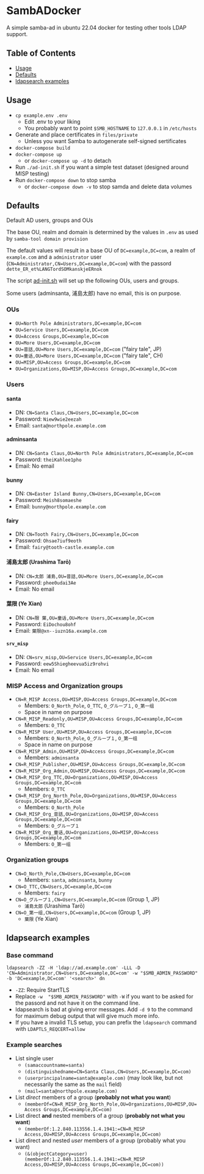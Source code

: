 # SambADocker

A simple samba-ad in ubuntu 22.04 docker for testing other tools LDAP support.

## Table of Contents
* [Usage](#usage)
* [Defaults](ad-content)
* [ldapsearch examples](#ldapsearch-examples)

## Usage <a name="usage"/>
* `cp example.env .env`
  * Edit .env to your liking
  * You probably want to point `$SMB_HOSTNAME` to `127.0.0.1` in `/etc/hosts`
* Generate and place certificates in `files/private`
  * Unless you want Samba to autogenerate self-signed sertificates
* `docker-compose build`
* `docker-compose up`
  * or `docker-compose up -d` to detach
* Run `./ad-init.sh` if you want a simple test dataset (designed around MISP testing)
* Run `docker-compose down` to stop samba
  * or `docker-compose down -v` to stop samda and delete data volumes


## Defaults

Default AD users, groups and OUs

The base OU, realm and domain is determined by the values in `.env` as used by `samba-tool domain provision`

The default values will result in a base OU of `DC=example,DC=com`, a realm of `example.com` and a `administrator` user (`CN=Administrator,CN=Users,DC=example,DC=com`) with the passord `dette_ER_et%LANGTordSOMkanskjeERnok`

The script [ad-init.sh](ad-init.sh) will set up the following OUs, users and groups.

Some users (adminsanta, 浦島太郎) have no email, this is on purpose.

### OUs
* `OU=North Pole Administrators,DC=example,DC=com`
* `OU=Service Users,DC=example,DC=com`
* `OU=Access Groups,DC=example,DC=com`
* `OU=More Users,DC=example,DC=com`
* `OU=昔話,OU=More Users,DC=example,DC=com` ("fairy tale", JP)
* `OU=童话,OU=More Users,DC=example,DC=com` ("fairy tale", CH)
* `OU=MISP,OU=Access Groups,DC=example,DC=com`
* `OU=Organizations,OU=MISP,OU=Access Groups,DC=example,DC=com`


### Users

#### santa
* DN: `CN=Santa Claus,CN=Users,DC=example,DC=com`
* Password: `Niew9wie2eezah`
* Email: `santa@northpole.example.com`

#### adminsanta
* DN: `CN=Santa Claus,OU=North Pole Administrators,DC=example,DC=com`
* Password: `theiKahlee1pho`
* Email: No email

#### bunny
* DN: `CN=Easter Island Bunny,CN=Users,DC=example,DC=com`
* Password: `Meish8somaeshe`
* Email: `bunny@northpole.example.com`

#### fairy
* DN: `CN=Tooth Fairy,CN=Users,DC=example,DC=com`
* Password: `Ohsae7iuf9eoth`
* Email: `fairy@tooth-castle.example.com`

#### 浦島太郎 (Urashima Tarō)
* DN: `CN=太郎 浦島,OU=昔話,OU=More Users,DC=example,DC=com`
* Password: `phee0udai3Ae`
* Email: No email

#### 葉限 (Ye Xian)
* DN: `CN=限 葉,OU=童话,OU=More Users,DC=example,DC=com`
* Password: `EiDochou8ohf`
* Email: `葉限@xn--iuzn16a.example.com`

#### `srv_misp`
* DN: `CN=srv_misp,OU=Service Users,DC=example,DC=com`
* Password: `eew5Shiegheevua5iz9rohvi`
* Email: No email

### MISP Access and Organization groups
* `CN=R_MISP Access,OU=MISP,OU=Access Groups,DC=example,DC=com`
  * Members: `O_North_Pole`, `O_TTC`, `O_グループ１`, `O_第一组`
  * Space in name on purpose
* `CN=R_MISP_Readonly,OU=MISP,OU=Access Groups,DC=example,DC=com`
  * Members: `O_TTC`
* `CN=R_MISP User,OU=MISP,OU=Access Groups,DC=example,DC=com`
  * Members: `O_North_Pole`, `O_グループ１`, `O_第一组`
  * Space in name on purpose
* `CN=R_MISP_Admin,OU=MISP,OU=Access Groups,DC=example,DC=com`
  * Members: `adminsanta`
* `CN=R_MISP_Publisher,OU=MISP,OU=Access Groups,DC=example,DC=com`
* `CN=R_MISP_Org_Admin,OU=MISP,OU=Access Groups,DC=example,DC=com`
* `CN=R_MISP_Org_TTC,OU=Organizations,OU=MISP,OU=Access Groups,DC=example,DC=com`
  * Members: `O_TTC` 
* `CN=R_MISP_Org_North_Pole,OU=Organizations,OU=MISP,OU=Access Groups,DC=example,DC=com`
  * Members: `O_North_Pole`
* `CN=R_MISP_Org_昔話,OU=Organizations,OU=MISP,OU=Access Groups,DC=example,DC=com`
  * Members: `O_グループ１`
* `CN=R_MISP_Org_童话,OU=Organizations,OU=MISP,OU=Access Groups,DC=example,DC=com`
  * Members: `O_第一组`

### Organization groups
* `CN=O_North_Pole,CN=Users,DC=example,DC=com`
  * Members: `santa`, `adminsanta`, `bunny` 
* `CN=O_TTC,CN=Users,DC=example,DC=com`
  * Members: `fairy`
* `CN=O_グループ１,CN=Users,DC=example,DC=com` (Group 1, JP)
  * `浦島太郎` (Urashima Tarō)
* `CN=O_第一组,CN=Users,DC=example,DC=com`  (Group 1, JP)
  * `葉限` (Ye Xian)

## ldapsearch examples <a name="ldapsearch-examples"/>
### Base command
`ldapsearch -ZZ -H 'ldap://ad.example.com' -LLL -D 'CN=Administrator,CN=Users,DC=example,DC=com' -w "$SMB_ADMIN_PASSWORD" -b 'DC=example,DC=com' '<search>' dn`

* `-ZZ`: Require StartTLS
* Replace `-w  "$SMB_ADMIN_PASSWORD"` with `-W` if you want to be asked for the passord and not have it on the command line. 
* ldapsearch is bad at giving error messages. Add `-d 9` to the command for maximum debug output that will give much more info.
* If you have a invalid TLS setup, you can prefix the `ldapsearch` command with `LDAPTLS_REQCERT=allow `

### Example searches
* List single user
  * `(samaccountname=santa)`
  * `(distinguishedname=CN=Santa Claus,CN=Users,DC=example,DC=com)`
  * `(userprincipalname=santa@example.com)` (may look like, but not necessarily the same as the `mail` field)
  * `(mail=santa@northpole.example.com)`
* List _direct_ members of a group (__probably not what you want__)
  * `(memberOf=CN=R_MISP_Org_North_Pole,OU=Organizations,OU=MISP,OU=Access Groups,DC=example,DC=com)`
* List direct __and__ nested members of a group (__probably not what you want__)
  * `(memberOf:1.2.840.113556.1.4.1941:=CN=R_MISP Access,OU=MISP,OU=Access Groups,DC=example,DC=com)`
* List direct and nested _user_ members of a group (probably what you want)
  * `(&(objectCategory=user)(memberOf:1.2.840.113556.1.4.1941:=CN=R_MISP Access,OU=MISP,OU=Access Groups,DC=example,DC=com))`

